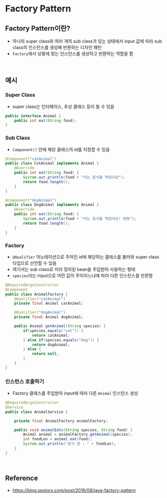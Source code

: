 # Factory Pattern

## Factory Pattern이란?
* 하나의 super class와 여러 개의 sub class가 있는 상태에서 input 값에 따라 sub class의 인스턴스를 생성해 반환하는 디자인 패턴
* `Factory`에서 상황에 맞는 인스턴스를 생성하고 반환하는 역할을 함

<br>

## 예시

### Super Class
* super class는 인터페이스, 추상 클래스 등이 될 수 있음

```java
public interface Animal {
    public int eat(String food);
}
```

### Sub Class
* `Component()` 안에 해당 클래스의 id를 지정할 수 있음

```java
@Component("catAnimal")
public class CatAnimal implements Animal {
    @Override
    public int eat(String food) {
        System.out.println(food + "라는 음식을 먹었다냥");
        return food.length();
    }
}
```

```java
@Component("dogAnimal")
public class DogAnimal implements Animal {
    @Override
    public int eat(String food) {
        System.out.println(food + "라는 음식을 먹었어요! 멍멍");
        return food.length();
    }
}
```

### Factory
* `@Qualifier` 어노테이션으로 주어진 id에 해당하는 클래스를 불러와 super class 타입으로 선언할 수 있음
* 여기서는 sub class로 미리 정의된 bean을 주입받아 사용하는 형태
* `species`라는 input으로 어떤 값이 주어지느냐에 따라 다른 인스턴스를 반환함
```java
@RequiredArgsConstructor
@Component
public class AnimalFactory {
    @Qualifier("catAnimal")
    private final Animal catAnimal;

    @Qualifier("dogAnimal")
    private final Animal dogAnimal;

    public Animal getAnimal(String species) {
        if(species.equals("cat")) {
            return catAnimal;
        } else if(species.equals("dog")) {
            return dogAnimal;
        } else {
            return null;
        }
    }
}
```

### 인스턴스 호출하기
* Factory 클래스를 주입받아 input에 따라 다른 `Animal` 인스턴스 생성
```java
@RequiredArgsConstructor
@Service
public class AnimalService {

    private final AnimalFactory animalFactory;

    public void animalEats(String species, String food) {
        Animal animal = animalFactory.getAnimal(species);
        int foodLen = animal.eat(food);
        System.out.println("음식 양 : " + foodLen);
    }
}
```

<br>

## Reference
* <https://blog.seotory.com/post/2016/08/java-factory-pattern>